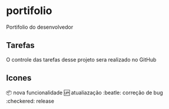 # portifolio
Portifolio do desenvolvedor

## Tarefas

O controle das tarefas desse projeto sera realizado no GitHub

## Icones

:package: nova funcionalidade
:up: atualiazação
:beatle: correção de bug
:checkered: release